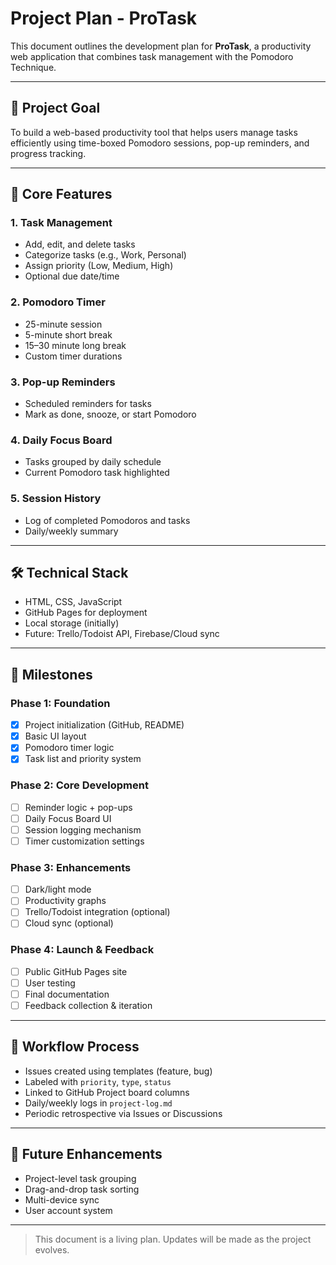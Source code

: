 # Project Plan - ProTask

This document outlines the development plan for **ProTask**, a productivity web application that combines task management with the Pomodoro Technique.

---

## 🎯 Project Goal
To build a web-based productivity tool that helps users manage tasks efficiently using time-boxed Pomodoro sessions, pop-up reminders, and progress tracking.

---

## 📌 Core Features

### 1. Task Management
- Add, edit, and delete tasks
- Categorize tasks (e.g., Work, Personal)
- Assign priority (Low, Medium, High)
- Optional due date/time

### 2. Pomodoro Timer
- 25-minute session
- 5-minute short break
- 15–30 minute long break
- Custom timer durations

### 3. Pop-up Reminders
- Scheduled reminders for tasks
- Mark as done, snooze, or start Pomodoro

### 4. Daily Focus Board
- Tasks grouped by daily schedule
- Current Pomodoro task highlighted

### 5. Session History
- Log of completed Pomodoros and tasks
- Daily/weekly summary

---

## 🛠️ Technical Stack
- HTML, CSS, JavaScript
- GitHub Pages for deployment
- Local storage (initially)
- Future: Trello/Todoist API, Firebase/Cloud sync

---

## 🚧 Milestones

### Phase 1: Foundation
- [x] Project initialization (GitHub, README)
- [x] Basic UI layout
- [x] Pomodoro timer logic
- [x] Task list and priority system

### Phase 2: Core Development
- [ ] Reminder logic + pop-ups
- [ ] Daily Focus Board UI
- [ ] Session logging mechanism
- [ ] Timer customization settings

### Phase 3: Enhancements
- [ ] Dark/light mode
- [ ] Productivity graphs
- [ ] Trello/Todoist integration (optional)
- [ ] Cloud sync (optional)

### Phase 4: Launch & Feedback
- [ ] Public GitHub Pages site
- [ ] User testing
- [ ] Final documentation
- [ ] Feedback collection & iteration

---

## 🔄 Workflow Process
- Issues created using templates (feature, bug)
- Labeled with `priority`, `type`, `status`
- Linked to GitHub Project board columns
- Daily/weekly logs in `project-log.md`
- Periodic retrospective via Issues or Discussions

---

## 🔮 Future Enhancements
- Project-level task grouping
- Drag-and-drop task sorting
- Multi-device sync
- User account system

---

> This document is a living plan. Updates will be made as the project evolves.

